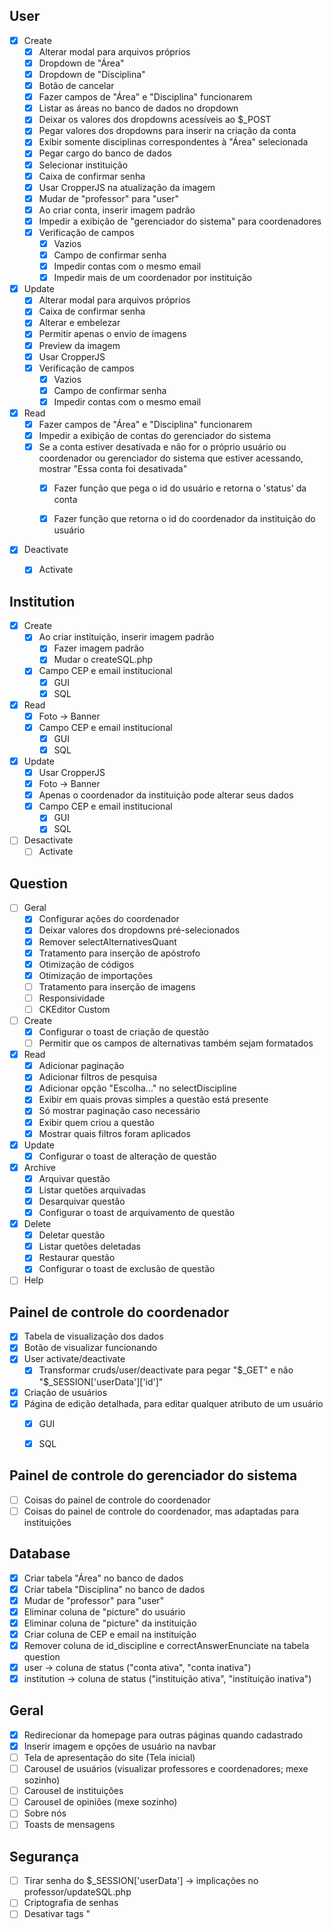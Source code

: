 ## User
- [X] Create
	- [X] Alterar modal para arquivos próprios
	- [X] Dropdown de "Área"
	- [X] Dropdown de "Disciplina"
	- [X] Botão de cancelar
	- [X] Fazer campos de "Área" e "Disciplina" funcionarem
	- [X] Listar as áreas no banco de dados no dropdown
	- [X] Deixar os valores dos dropdowns acessíveis ao $_POST
	- [X] Pegar valores dos dropdowns para inserir na criação da conta
	- [X] Exibir somente disciplinas correspondentes à "Área" selecionada
	- [X] Pegar cargo do banco de dados
	- [X] Selecionar instituição
	- [X] Caixa de confirmar senha
	- [X] Usar CropperJS na atualização da imagem
	- [X] Mudar de "professor" para "user"
	- [X] Ao criar conta, inserir imagem padrão	
	- [X] Impedir a exibição de "gerenciador do sistema" para coordenadores
	- [X] Verificação de campos
		- [X] Vazios
		- [X] Campo de confirmar senha
		- [X] Impedir contas com o mesmo email
		- [X] Impedir mais de um coordenador por instituição
	
- [X] Update
	- [X] Alterar modal para arquivos próprios
	- [X] Caixa de confirmar senha
	- [X] Alterar e embelezar
	- [X] Permitir apenas o envio de imagens
	- [X] Preview da imagem
	- [X] Usar CropperJS
	- [X] Verificação de campos
		- [X] Vazios
		- [X] Campo de confirmar senha
		- [X] Impedir contas com o mesmo email

- [X] Read
	- [X] Fazer campos de "Área" e "Disciplina" funcionarem
	- [X] Impedir a exibição de contas do gerenciador do sistema
	- [X] Se a conta estiver desativada e não for o próprio usuário ou coordenador ou gerenciador do sistema que estiver acessando, mostrar "Essa conta foi desativada"
		- [X] Fazer função que pega o id do usuário e retorna o 'status' da conta
		- [X] Fazer função que retorna o id do coordenador da instituição do usuário


- [X] Deactivate
	- [X] Activate


## Institution
- [X] Create
	- [X] Ao criar instituição, inserir imagem padrão
		- [X] Fazer imagem padrão
		- [X] Mudar o createSQL.php
	- [X] Campo CEP e email institucional
		- [X] GUI
		- [X] SQL

- [X] Read
	- [X] Foto -> Banner
	- [X] Campo CEP e email institucional
		- [X] GUI
		- [X] SQL

- [X] Update
	- [X] Usar CropperJS
	- [X] Foto -> Banner
	- [X] Apenas o coordenador da instituição pode alterar seus dados
	- [X] Campo CEP e email institucional
		- [X] GUI
		- [X] SQL

- [ ] Desactivate
	- [ ] Activate

## Question
- [ ] Geral
	- [X] Configurar ações do coordenador
	- [X] Deixar valores dos dropdowns pré-selecionados
	- [X] Remover selectAlternativesQuant
	- [X] Tratamento para inserção de apóstrofo
	- [X] Otimização de códigos
	- [X] Otimização de importações
	- [ ] Tratamento para inserção de imagens
	- [ ] Responsividade
	- [ ] CKEditor Custom
	
- [ ] Create
	- [X] Configurar o toast de criação de questão
	- [ ] Permitir que os campos de alternativas também sejam formatados

- [X] Read
	- [X] Adicionar paginação
	- [X] Adicionar filtros de pesquisa
	- [X] Adicionar opção "Escolha..." no selectDiscipline
	- [X] Exibir em quais provas simples a questão está presente
	- [X] Só mostrar paginação caso necessário
	- [X] Exibir quem criou a questão
	- [X] Mostrar quais filtros foram aplicados
 	
- [X] Update
	- [X] Configurar o toast de alteração de questão

- [X] Archive
	- [X] Arquivar questão
	- [X] Listar quetões arquivadas
	- [X] Desarquivar questão
	- [X] Configurar o toast de arquivamento de questão

- [X] Delete
	- [X] Deletar questão
	- [X] Listar quetões deletadas
	- [X] Restaurar questão
	- [X] Configurar o toast de exclusão de questão

- [ ] Help

## Painel de controle do coordenador
- [X] Tabela de visualização dos dados
- [X] Botão de visualizar funcionando
- [X] User activate/deactivate
	- [X] Transformar cruds/user/deactivate para pegar "$_GET" e não "$_SESSION['userData']['id']"
- [X] Criação de usuários
- [X] Página de edição detalhada, para editar qualquer atributo de um usuário
	- [X] GUI
	- [X] SQL
	

## Painel de controle do gerenciador do sistema
- [ ] Coisas do painel de controle do coordenador
- [ ] Coisas do painel de controle do coordenador, mas adaptadas para instituições

## Database

- [X] Criar tabela "Área" no banco de dados
- [X] Criar tabela "Disciplina" no banco de dados
- [X] Mudar de "professor" para "user"
- [X] Eliminar coluna de "picture" do usuário
- [X] Eliminar coluna de "picture" da instituição
- [X] Criar coluna de CEP e email na instituição
- [X] Remover coluna de id_discipline e correctAnswerEnunciate na tabela question
- [X] user -> coluna de status ("conta ativa", "conta inativa")
- [X] institution -> coluna de status ("instituição ativa", "instituição inativa")

## Geral
- [X] Redirecionar da homepage para outras páginas quando cadastrado
- [X] Inserir imagem e opções de usuário na navbar
- [ ] Tela de apresentação do site (Tela inicial)
- [ ] Carousel de usuários (visualizar professores e coordenadores; mexe sozinho)
- [ ] Carousel de instituições
- [ ] Carousel de opiniões (mexe sozinho)
- [ ] Sobre nós
- [ ] Toasts de mensagens

## Segurança
- [ ] Tirar senha do $_SESSION['userData'] -> implicações no professor/updateSQL.php
- [ ] Criptografia de senhas
- [ ] Desativar tags "<script>" e "<?php" do que o CkEditor retorna
- [ ] Segurança das demais abas (para implementar no "utilities/security.php". Exemplo demonstrado no "cruds/user/readGUI.php");

## Observações
	1 coordenador por escola
	professores dessa escola são subordinados a esse coordenador
	coordenadores tem página de gerenciamento dos professores
	somente programadores podem criar instituições e coordenadores
	somente coordenadores podem criar professores


## Dicas
* Use die() se não achou $_GET
* Quando as imagens não estiverem atualizando, pode ser que o navegador esteja guardando-as em cache.
Para evitar isso, faça o seguinte: adicione "?1222259157.415" no final do src da imagem, onde "1222259157.415" é o horário do servidor. Ex.: <img src="picture.jpg?1222259157.415" alt="">
A função de tempo no php é "time()", então ficaria <img src="/images/users/2.jpeg<?php echo '?' . time() ?>" />
* <script> be included between the <head> tags in your HTML document.
* $connection->close();		após		require_once $_SERVER['DOCUMENT_ROOT'] . '/database/dbSelect/...';


## Possíveis novas funções
* Sistema de mensagens (tipo do moddle)
* Email de verificação de criação de contas
* Esqueci a senha
* Versionamento de provas e questões (tipo o do GitHub)
* Comentário das questões
* Log (Ex.: Usuário tal fez tal coisa em tal data; Tal questão foi alterada; Tal prova foi criada)
